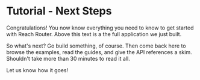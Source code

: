 # Tutorial - Next Steps

Congratulations! You now know everything you need to know to get started with Reach Router. Above this text is a the full application we just built.

So what's next? Go build something, of course. Then come back here to browse the examples, read the guides, and give the API references a skim. Shouldn't take more than 30 minutes to read it all.

Let us know how it goes!
